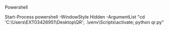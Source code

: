 Powershell

Start-Process powershell -WindowStyle Hidden -ArgumentList "cd 'C:\Users\EXT03426951\Desktop\QR'; .\venv\Scripts\activate; python qr.py"